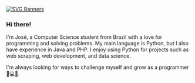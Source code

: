 [![SVG Banners](https://svg-banners.vercel.app/api?type=typeWriter&text1=José%20Developer%20👨‍💻&width=800&height=400)](https://github.com/Akshay090/svg-banners)

### Hi there! 
I'm José, a Computer Science student from Brazil with a love for programming and solving problems. My main language is Python, but I also have experience in Java and PHP. I enjoy using Python for projects such as web scraping, web development, and data science.

I'm always looking for ways to challenge myself and grow as a programmer 💪💻🚀.
